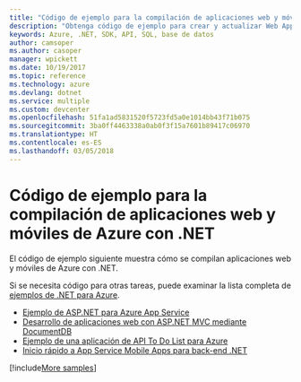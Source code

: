 ```yaml
---
title: "Código de ejemplo para la compilación de aplicaciones web y móviles de Azure con .NET"
description: "Obtenga código de ejemplo para crear y actualizar Web Apps mediante .NET."
keywords: Azure, .NET, SDK, API, SQL, base de datos
author: camsoper
ms.author: casoper
manager: wpickett
ms.date: 10/19/2017
ms.topic: reference
ms.technology: azure
ms.devlang: dotnet
ms.service: multiple
ms.custom: devcenter
ms.openlocfilehash: 51fa1ad5831520f5723fd5a0e1014bb43f71b075
ms.sourcegitcommit: 3ba0ff4463338a0ab0f3f15a7601b89417c06970
ms.translationtype: HT
ms.contentlocale: es-ES
ms.lasthandoff: 03/05/2018
---
```

# <a name="sample-code-for-building-azure-web-and-mobile-apps-with-net"></a>Código de ejemplo para la compilación de aplicaciones web y móviles de Azure con .NET

El código de ejemplo siguiente muestra cómo se compilan aplicaciones web y móviles de Azure con .NET.

Si se necesita código para otras tareas, puede examinar la lista completa de [ejemplos de .NET para Azure](https://azure.microsoft.com/resources/samples/?platform=dotnet&view=azure-dotnet).

- [Ejemplo de ASP.NET para Azure App Service](https://azure.microsoft.com/resources/samples/app-service-web-dotnet-get-started/)
- [Desarrollo de aplicaciones web con ASP.NET MVC mediante DocumentDB](https://azure.microsoft.com/resources/samples/documentdb-dotnet-todo-app/
)
- [Ejemplo de una aplicación de API To Do List para Azure](https://azure.microsoft.com/resources/samples/app-service-api-dotnet-todo-list/?cdn=disable)
- [Inicio rápido a App Service Mobile Apps para back-end .NET](https://azure.microsoft.com/resources/samples/app-service-mobile-dotnet-backend-quickstart/)


[!include[More samples](includes/more-samples.md)]
